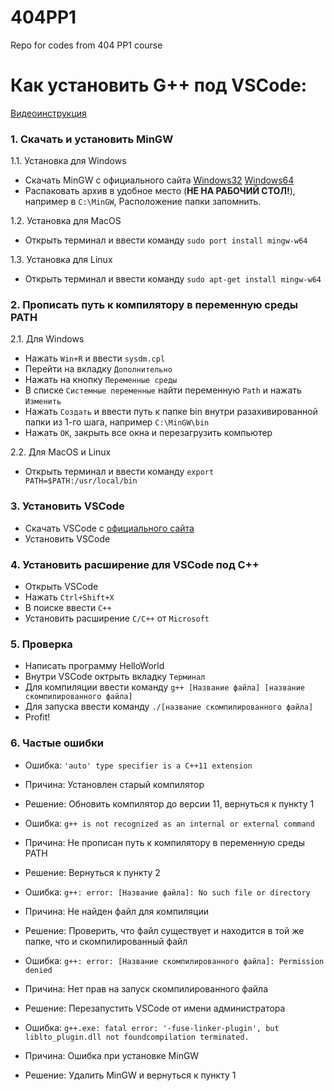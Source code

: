 # 404PP1
Repo for codes from 404 PP1  course

# Как установить G++ под VSCode:

[Видеоинструкция](https://www.youtube.com/watch?si=EyJrYap__GX1fkF3&v=1qN9PQ9wg3E&feature=youtu.be)

### 1. Скачать и установить MinGW

1.1. Установка для Windows
- Скачать MinGW с официального сайта
[Windows32](https://github.com/niXman/mingw-builds-binaries/releases/download/13.2.0-rt_v11-rev1/x86_64-13.2.0-release-win32-seh-ucrt-rt_v11-rev1.7z)
[Windows64](https://github.com/niXman/mingw-builds-binaries/releases/download/13.2.0-rt_v11-rev1/x86_64-13.2.0-release-posix-seh-ucrt-rt_v11-rev1.7z)
- Распаковать архив в удобное место (**НЕ НА РАБОЧИЙ СТОЛ!**), 
например в `C:\MinGW`, Расположение папки запомнить.

1.2. Установка для MacOS
- Открыть терминал и ввести команду `sudo port install mingw-w64`

1.3. Установка для Linux
- Открыть терминал и ввести команду `sudo apt-get install mingw-w64`

### 2. Прописать путь к компилятору в переменную среды PATH

2.1. Для Windows

- Нажать `Win+R` и ввести `sysdm.cpl`
- Перейти на вкладку `Дополнительно`
- Нажать на кнопку `Переменные среды`
- В списке `Системные переменные` найти переменную `Path` и нажать `Изменить`
- Нажать `Создать` и ввести путь к папке bin внутри разахивированной папки из 1-го шага, например `C:\MinGW\bin`
- Нажать `ОК`, закрыть все окна и перезагрузить компьютер

2.2. Для MacOS и Linux

- Открыть терминал и ввести команду `export PATH=$PATH:/usr/local/bin`

### 3. Установить VSCode

- Скачать VSCode с [официального сайта](https://code.visualstudio.com/)
- Установить VSCode

### 4. Установить расширение для VSCode под C++

- Открыть VSCode
- Нажать `Ctrl+Shift+X`
- В поиске ввести `C++`
- Установить расширение `C/C++` от `Microsoft`

### 5. Проверка

- Написать программу HelloWorld
- Внутри VSCode октрыть вкладку `Терминал`
- Для компиляции ввести команду `g++ [Название файла] [название скомпилированного файла]`
- Для запуска ввести команду `./[название скомпилированного файла]`
- Profit!

### 6. Частые ошибки

- Ошибка: `'auto' type specifier is a C++11 extension`
- Причина: Установлен старый компилятор
- Решение: Обновить компилятор до версии 11, вернуться к пункту 1

- Ошибка: `g++ is not recognized as an internal or external command`
- Причина: Не прописан путь к компилятору в переменную среды PATH
- Решение: Вернуться к пункту 2

- Ошибка: `g++: error: [Название файла]: No such file or directory`
- Причина: Не найден файл для компиляции
- Решение: Проверить, что файл существует и находится в той же папке, что и скомпилированный файл

- Ошибка: `g++: error: [Название скомпилированного файла]: Permission denied`
- Причина: Нет прав на запуск скомпилированного файла
- Решение: Перезапустить VSCode от имени администратора

- Ошибка: `g++.exe: fatal error: '-fuse-linker-plugin', but liblto_plugin.dll not foundcompilation terminated.`
- Причина: Ошибка при установке MinGW
- Решение: Удалить MinGW и вернуться к пункту 1
